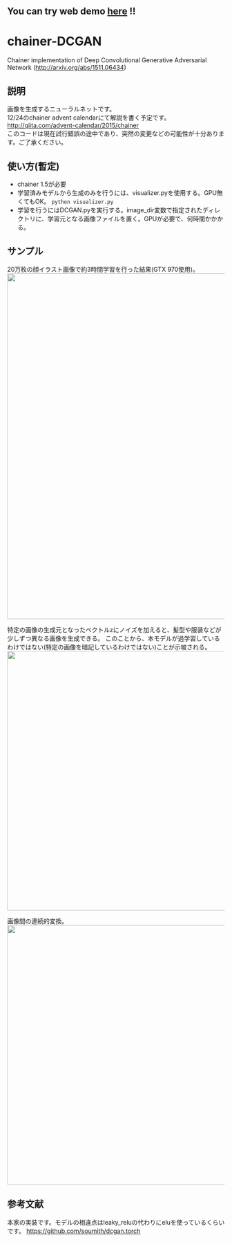 ## You can try web demo [here](http://mattya.github.io/chainer-DCGAN/) !!

# chainer-DCGAN
Chainer implementation of Deep Convolutional Generative Adversarial Network (http://arxiv.org/abs/1511.06434)

## 説明
画像を生成するニューラルネットです。<br>
12/24のchainer advent calendarにて解説を書く予定です。 http://qiita.com/advent-calendar/2015/chainer <br>
このコードは現在試行錯誤の途中であり、突然の変更などの可能性が十分あります。ご了承ください。

## 使い方(暫定)
* chainer 1.5が必要
* 学習済みモデルから生成のみを行うには、visualizer.pyを使用する。GPU無くてもOK。
``` python visualizer.py ```
* 学習を行うにはDCGAN.pyを実行する。image_dir変数で指定されたディレクトリに、学習元となる画像ファイルを置く。GPUが必要で、何時間かかかる。

## サンプル
20万枚の顔イラスト画像で約3時間学習を行った結果(GTX 970使用)。
<img src="https://raw.githubusercontent.com/mattya/chainer-DCGAN/master/sample4.png" height="800px">

特定の画像の生成元となったベクトルzにノイズを加えると、髪型や服装などが少しずつ異なる画像を生成できる。
このことから、本モデルが過学習しているわけではない(特定の画像を暗記しているわけではない)ことが示唆される。
<img src="https://raw.githubusercontent.com/mattya/chainer-DCGAN/master/sample2.png" height="600px">

画像間の連続的変換。
<img src="https://raw.githubusercontent.com/mattya/chainer-DCGAN/master/sample3.png" height="600px">

## 参考文献
本家の実装です。モデルの相違点はleaky_reluの代わりにeluを使っているくらいです。 https://github.com/soumith/dcgan.torch




